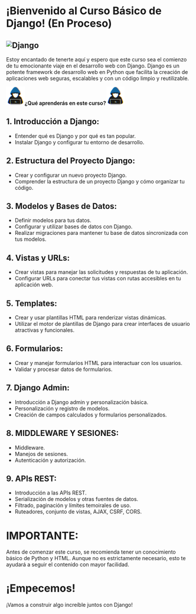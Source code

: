 # ¡Bienvenido al Curso Básico de Django! (En Proceso)
![Django](https://res.cloudinary.com/escalante-rep/image/upload/v1580522825/tstloezpvz87c2agrgja.jpg)
---

Estoy encantado de tenerte aquí y espero que este curso sea el comienzo de tu emocionante viaje en el desarrollo web con Django. Django es un potente framework de desarrollo web en Python que facilita la creación de aplicaciones web seguras, escalables y con un código limpio y reutilizable.

<img src="https://github.com/0xAbdulKhalid/0xAbdulKhalid/raw/main/assets/mdImages/about_me.gif" width=50px>**¿Qué aprenderás en este curso?**<img src="https://github.com/0xAbdulKhalid/0xAbdulKhalid/raw/main/assets/mdImages/about_me.gif" width=50px>

## 1. Introducción a Django:
+ Entender qué es Django y por qué es tan popular.
+ Instalar Django y configurar tu entorno de desarrollo.

## 2. Estructura del Proyecto Django:
+ Crear y configurar un nuevo proyecto Django.
+ Comprender la estructura de un proyecto Django y cómo organizar tu código.

## 3. Modelos y Bases de Datos:
+ Definir modelos para tus datos.
+ Configurar y utilizar bases de datos con Django.
+ Realizar migraciones para mantener tu base de datos sincronizada con tus modelos.

## 4. Vistas y URLs:
+ Crear vistas para manejar las solicitudes y respuestas de tu aplicación.
+ Configurar URLs para conectar tus vistas con rutas accesibles en tu aplicación web.

## 5. Templates:
+ Crear y usar plantillas HTML para renderizar vistas dinámicas.
+ Utilizar el motor de plantillas de Django para crear interfaces de usuario atractivas y funcionales.

## 6. Formularios:
+ Crear y manejar formularios HTML para interactuar con los usuarios.
+ Validar y procesar datos de formularios.

## 7. Django Admin:
+ Introducción a Django admin y personalización básica.
+ Personalización y registro de modelos.
+ Creación de campos calculados y formularios personalizados.

## 8. MIDDLEWARE Y SESIONES: 
+ Middleware.
+ Manejos de sesiones.
+ Autenticación y autorización.

## 9. APIs REST:
+ Introducción a las APIs REST.
+ Serialización de modelos y otras fuentes de datos. 
+ Filtrado, paginación y límites temoirales de uso. 
+ Ruteadores, conjunto de vistas, AJAX, CSRF, CORS.

# IMPORTANTE:
Antes de comenzar este curso, se recomienda tener un conocimiento básico de Python y HTML. Aunque no es estrictamente necesario, esto te ayudará a seguir el contenido con mayor facilidad.

# ¡Empecemos!
¡Vamos a construir algo increíble juntos con Django!
